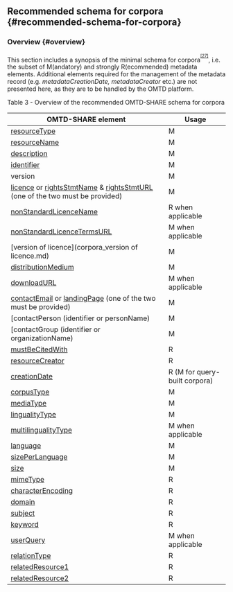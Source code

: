 ## ​Recommended schema for corpora {#recommended-schema-for-corpora}

### Overview {#overview}

This section includes a synopsis of the minimal schema for corpora<sup><sup id="916464963798167-footnote-ref-27"><a href="#916464963798167-footnote-27">[27]</a></sup></sup>, i.e. the subset of M(andatory) and strongly R(ecommended) metadata elements. Additional elements required for the management of the metadata record (e.g. _metadataCreationDate, metadataCreator_ etc.) are not presented here, as they are to be handled by the OMTD platform.

Table 3 - Overview of the recommended OMTD-SHARE schema for corpora

| OMTD-SHARE element | Usage |
| --- | --- |
| [resourceType](corpora_resourceType.md) | Μ |
| [resourceName](corpora_resourceName.md) | Μ |
| [description](corpora_description.md) | Μ |
| [identifier](corpora_identifier.md) | Μ |
| version | M |
| [licence](corpora_licence.md) or [rightsStmtName](corpora_rightsStmtName.md) & [rightsStmtURL](corpora_rightsStmtURL.md) \(one of the two must be provided\) | Μ |
| [nonStandardLicenceName](corpora_nonStandardLicenceName.md) | R when applicable |
| [nonStandardLicenceTermsURL](corpora_nonStandardLicenceTermsURL.md) | Μ when applicable |
| [version of licence](corpora_version of licence.md) | Μ |
| [distributionMedium](corpora_distributionMedium.md) | Μ |
| [downloadURL](corpora_downloadURL.md) | Μ when applicable |
| [contactEmail](corpora_contactEmail.md) or [landingPage](corpora_landingPage.md) \(one of the two must be provided\) | Μ |
| [contactPerson (identifier or personName) | Μ |](corpora_contactPerson.md) | R |
| [contactGroup (identifier or organizationName) | Μ |](corpora_contactGroup.md) | R |
| [mustBeCitedWith](corpora_mustBeCitedWith.md) | R |
| [resourceCreator](corpora_resourceCreator.md) | R |
| [creationDate](corpora_creationDate.md) | R \(M for query-built corpora\) |
| [corpusType](corpora_corpusType.md) | Μ |
| [mediaType](corpora_mediaType.md) | Μ |
| [lingualityType](corpora_lingualityType.md) | Μ |
| [multilingualityType](corpora_multilingualityType.md) | Μ when applicable |
| [language](corpora_language.md) | Μ |
| [sizePerLanguage](corpora_sizePerLanguage.md) | Μ |
| [size](corpora_size.md) | Μ |
| [mimeType](corpora_mimeType.md) | R |
| [characterEncoding](corpora_characterEncoding.md) | R |
| [domain](corpora_domain.md) | R |
| [subject](corpora_subject.md) | R |
| [keyword](corpora_keyword.md) | R |
| [userQuery](corpora_userQuery.md) | Μ when applicable |
| [relationType](corpora_relationType.md) | R |
| [relatedResource1](corpora_relatedResource1.md) | R |
| [relatedResource2](corpora_relatedResource2.md) | R |
